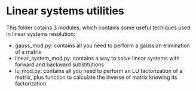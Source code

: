# Linear systems utilities

This folder cotains 3 modules, which contains some useful techiques used in linear systems resolution:

- gauss_mod.py: contains all you need to perform a gaussian elimination of a matrix
- linear_system_mod.py: contains a way to solve linear systems with forward and backward substitutions
- lu_mod.py: contains all you need to perform an LU factorization of a matrix, plus function to calculate the inverse of matrix knowing its factorization
